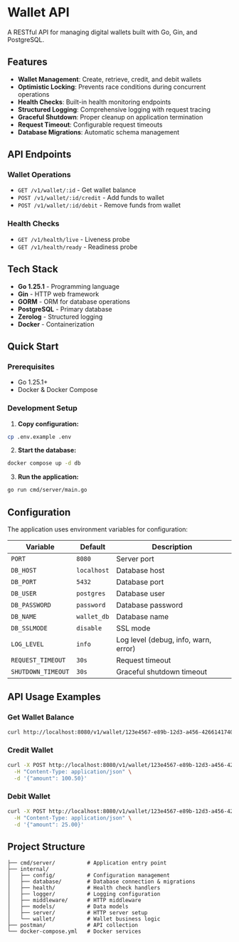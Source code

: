 # Wallet API

A RESTful API for managing digital wallets built with Go, Gin, and PostgreSQL.

## Features

- **Wallet Management**: Create, retrieve, credit, and debit wallets
- **Optimistic Locking**: Prevents race conditions during concurrent operations
- **Health Checks**: Built-in health monitoring endpoints
- **Structured Logging**: Comprehensive logging with request tracing
- **Graceful Shutdown**: Proper cleanup on application termination
- **Request Timeout**: Configurable request timeouts
- **Database Migrations**: Automatic schema management

## API Endpoints

### Wallet Operations
- `GET /v1/wallet/:id` - Get wallet balance
- `POST /v1/wallet/:id/credit` - Add funds to wallet
- `POST /v1/wallet/:id/debit` - Remove funds from wallet

### Health Checks
- `GET /v1/health/live` - Liveness probe
- `GET /v1/health/ready` - Readiness probe

## Tech Stack

- **Go 1.25.1** - Programming language
- **Gin** - HTTP web framework
- **GORM** - ORM for database operations
- **PostgreSQL** - Primary database
- **Zerolog** - Structured logging
- **Docker** - Containerization

## Quick Start

### Prerequisites
- Go 1.25.1+
- Docker & Docker Compose

### Development Setup

1. **Copy configuration:**
```bash
cp .env.example .env
```

2. **Start the database:**
```bash
docker compose up -d db
```

3. **Run the application:**
```bash
go run cmd/server/main.go
```

## Configuration

The application uses environment variables for configuration:

| Variable | Default | Description |
|----------|---------|-------------|
| `PORT` | `8080` | Server port |
| `DB_HOST` | `localhost` | Database host |
| `DB_PORT` | `5432` | Database port |
| `DB_USER` | `postgres` | Database user |
| `DB_PASSWORD` | `password` | Database password |
| `DB_NAME` | `wallet_db` | Database name |
| `DB_SSLMODE` | `disable` | SSL mode |
| `LOG_LEVEL` | `info` | Log level (debug, info, warn, error) |
| `REQUEST_TIMEOUT` | `30s` | Request timeout |
| `SHUTDOWN_TIMEOUT` | `30s` | Graceful shutdown timeout |

## API Usage Examples

### Get Wallet Balance
```bash
curl http://localhost:8080/v1/wallet/123e4567-e89b-12d3-a456-426614174000
```

### Credit Wallet
```bash
curl -X POST http://localhost:8080/v1/wallet/123e4567-e89b-12d3-a456-426614174000/credit \
  -H "Content-Type: application/json" \
  -d '{"amount": 100.50}'
```

### Debit Wallet
```bash
curl -X POST http://localhost:8080/v1/wallet/123e4567-e89b-12d3-a456-426614174000/debit \
  -H "Content-Type: application/json" \
  -d '{"amount": 25.00}'
```

## Project Structure

```
├── cmd/server/          # Application entry point
├── internal/
│   ├── config/          # Configuration management
│   ├── database/        # Database connection & migrations
│   ├── health/          # Health check handlers
│   ├── logger/          # Logging configuration
│   ├── middleware/      # HTTP middleware
│   ├── models/          # Data models
│   ├── server/          # HTTP server setup
│   └── wallet/          # Wallet business logic
├── postman/             # API collection
└── docker-compose.yml   # Docker services
```
